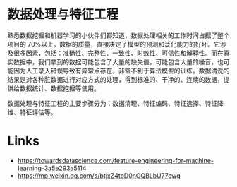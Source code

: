 # 数据处理与特征工程

熟悉数据挖掘和机器学习的小伙伴们都知道，数据处理相关的工作时间占据了整个项目的 70%以上。数据的质量，直接决定了模型的预测和泛化能力的好坏。它涉及很多因素，包括：准确性、完整性、一致性、时效性、可信性和解释性。而在真实数据中，我们拿到的数据可能包含了大量的缺失值，可能包含大量的噪音，也可能因为人工录入错误导致有异常点存在，非常不利于算法模型的训练。数据清洗的结果是对各种脏数据进行对应方式的处理，得到标准的、干净的、连续的数据，提供给数据统计、数据挖掘等使用。

数据处理与特征工程的主要步骤分为：数据清理、特征编码、特征选择、特征降维、特征评估等。

# Links

- https://towardsdatascience.com/feature-engineering-for-machine-learning-3a5e293a5114
- https://mp.weixin.qq.com/s/btjxZ4toD0nGQBLbU77cwg

